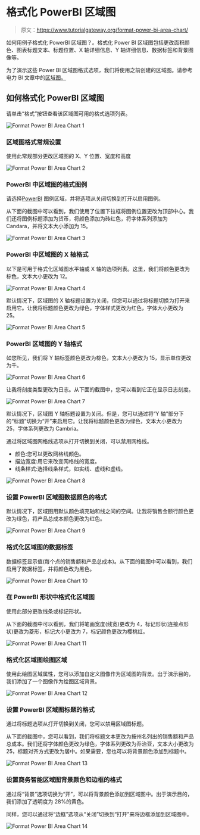# 格式化 PowerBI 区域图

> 原文：<https://www.tutorialgateway.org/format-power-bi-area-chart/>

如何用例子格式化 PowerBI 区域图？。格式化 Power BI 区域图包括更改面积颜色、图表标题文本、标题位置、X 轴详细信息、Y 轴详细信息、数据标签和背景图像等。

为了演示这些 Power BI 区域图格式选项，我们将使用之前创建的区域图。请参考电力 BI 文章中的[区域图。](https://www.tutorialgateway.org/area-chart-in-power-bi/)

## 如何格式化 PowerBI 区域图

请单击“格式”按钮查看该区域图可用的格式选项列表。

![Format Power BI Area Chart 1](img/16745c622f896ddaca6b24f622a79c5c.png)

### 区域图格式常规设置

使用此常规部分更改区域图的 X、Y 位置、宽度和高度

![Format Power BI Area Chart 2](img/ab638f6efd25773e42cc222d0b7afde2.png)

### PowerBI 中区域图的格式图例

请选择[PowerBI](https://www.tutorialgateway.org/power-bi-tutorial/) 图例区域，并将选项从关闭切换到打开以启用图例。

从下面的截图中可以看到，我们使用了位置下拉框将图例位置更改为顶部中心。我们还将图例标题添加为货币，将颜色添加为砖红色，将字体系列添加为 Candara，并将文本大小添加为 15。

![Format Power BI Area Chart 3](img/af3fa7eb71446bdab16b58848257b47f.png)

### PowerBI 中区域图的 X 轴格式

以下是可用于格式化区域图水平轴或 X 轴的选项列表。这里，我们将颜色更改为棕色，文本大小更改为 12。

![Format Power BI Area Chart 4](img/b7eba5772b021bdcef3a1f1076783e86.png)

默认情况下，区域图的 X 轴标题设置为关闭，但您可以通过将标题切换为打开来启用它。让我将标题颜色更改为绿色，字体样式更改为红色，字体大小更改为 25。

![Format Power BI Area Chart 5](img/4ec710dcb17d0d1fe43865d11f9337f6.png)

### PowerBI 区域图的 Y 轴格式

如您所见，我们将 Y 轴标签颜色更改为棕色，文本大小更改为 15，显示单位更改为千。

![Format Power BI Area Chart 6](img/88bcb0a9add898a3404d214424875c33.png)

让我将刻度类型更改为日志。从下面的截图中，您可以看到它正在显示日志刻度。

![Format Power BI Area Chart 7](img/0f5b7c550ff27adc9d780c73b6ab6724.png)

默认情况下，区域图 Y 轴标题设置为关闭。但是，您可以通过将“Y 轴”部分下的“标题”切换为“开”来启用它。让我将标题颜色更改为绿色，文本大小更改为 25，字体系列更改为 Cambria。

通过将区域图网格线选项从打开切换到关闭，可以禁用网格线。

*   颜色:您可以更改网格线颜色。
*   描边宽度:用它来改变网格线的宽度。
*   线条样式:选择线条样式，如实线、虚线和虚线。

![Format Power BI Area Chart 8](img/48b69942ae3f425f6259bedb9ea4c586.png)

### 设置 PowerBI 区域图数据颜色的格式

默认情况下，区域图用默认颜色填充轴和线之间的空间。让我将销售金额行颜色更改为绿色，将产品总成本颜色更改为红色。

![Format Power BI Area Chart 9](img/8e18d86f44597a63f6846c68b582de51.png)

### 格式化区域图的数据标签

数据标签显示值(每个点的销售额和产品总成本)。从下面的截图中可以看到，我们启用了数据标签，并将颜色改为黑色。

![Format Power BI Area Chart 10](img/59e0f724eb813d69d4f15cc3b37b1738.png)

### 在 PowerBI 形状中格式化区域图

使用此部分更改线条或标记形状。

从下面的截图中可以看到，我们将笔画宽度(线宽)更改为 4，标记形状(连接点形状)更改为菱形，标记大小更改为 7，标记颜色更改为樱桃红。

![Format Power BI Area Chart 11](img/b00bf1bf3b6b2a4c331ee0a21a82ceb5.png)

### 格式化区域图绘图区域

使用此绘图区域属性，您可以添加自定义图像作为区域图的背景。出于演示目的，我们添加了一个图像作为绘图区域背景。

![Format Power BI Area Chart 12](img/d13432a8e3a17d75f41a00fc95bf0f14.png)

### 设置 PowerBI 区域图标题的格式

通过将标题选项从打开切换到关闭，您可以禁用区域图标题。

从下面的截图中，您可以看到，我们将标题文本更改为按州名列出的销售额和产品总成本。我们还将字体颜色更改为绿色，字体系列更改为乔治亚，文本大小更改为 25，标题对齐方式更改为居中。如果需要，您也可以将背景颜色添加到标题中。

![Format Power BI Area Chart 13](img/06ab09f4b4a21af7345bec4d4ae857ab.png)

### 设置商务智能区域图背景颜色和边框的格式

通过将“背景”选项切换为“开”，可以将背景颜色添加到区域图中。出于演示目的，我们添加了透明度为 28%的黄色。

同样，您可以通过将“边框”选项从“关闭”切换到“打开”来将边框添加到区域图中。

![Format Power BI Area Chart 14](img/2485e2865a204f83e72c774bde404031.png)